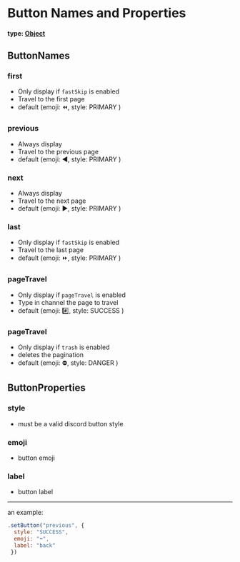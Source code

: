 # Button Names and Properties

#### type: [Object]()

## ButtonNames

### first
- Only display if `fastSkip` is enabled
- Travel to the first page
- default (emoji: ⏪, style: PRIMARY )

### previous
- Always display
- Travel to the previous page
- default (emoji: ◀️, style: PRIMARY )

### next
- Always display
- Travel to the next page
- default (emoji: ▶️, style: PRIMARY )


### last
- Only display if `fastSkip` is enabled
- Travel to the last page
- default (emoji: ⏩, style: PRIMARY )


### pageTravel
- Only display if `pageTravel` is enabled
- Type in channel the page to travel
- default (emoji: #️⃣, style: SUCCESS )

### pageTravel
- Only display if `trash` is enabled
- deletes the pagination
- default (emoji: ⛔, style: DANGER )

## ButtonProperties

### style
- must be a valid discord button style

### emoji
- button emoji

### label
- button label


--- 
an example:
```js
.setButton("previous", {
  style: "SUCCESS", 
  emoji: "⬅️", 
  label: "back"
 })
```
